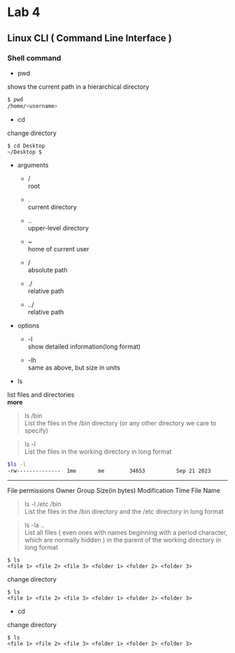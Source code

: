 # Lab 4
## Linux CLI ( Command Line Interface )

### Shell command

- pwd

shows the current path in a hierarchical directory
```bash
$ pwd
/home/<username>
```

- cd

change directory
```
$ cd Desktop
~/Desktop $
```

- arguments
  
  * /   
  root
  
  * .   
  current directory
  
  * ..   
  upper-level directory
  
  * ~   
  home of current user
  
  * /   
  absolute path
  
  * ./   
  relative path
  
  * ../   
  relative path

- options

  * -l   
  show detailed information(long format)

  * -lh   
  same as above, but size in units

- ls

list files and directories   
**more**
>ls /bin   
List the files in the /bin directory (or any other directory we care to specify)

>ls -l   
List the files in the working directory in long format   
```bash
$ls -l
-rw--------------  1me       me        34653          Sep 21 2023         README.md
```
-----------------  -------  --------- --------------  -----------------  --------- 
File permissions   Owner    Group     Size(in bytes)  Modification Time  File Name

>ls -l /etc /bin   
List the files in the /bin directory and the /etc directory in long format

>ls -la ..   
List all files ( even ones with names beginning with a period character, which are normally  hidden ) in the parent of the working directory in long format   

```
$ ls
<file 1> <file 2> <file 3> <folder 1> <folder 2> <folder 3>
```

change directory
```
$ ls
<file 1> <file 2> <file 3> <folder 1> <folder 2> <folder 3>
```

- cd

change directory
```
$ ls
<file 1> <file 2> <file 3> <folder 1> <folder 2> <folder 3>
```


  
